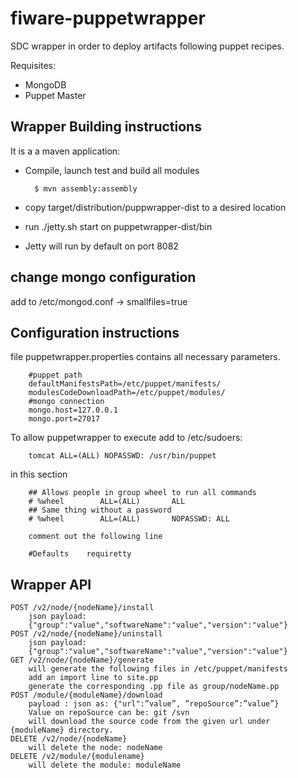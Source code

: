 fiware-puppetwrapper
===================

SDC wrapper in order to deploy artifacts following puppet recipes.

Requisites:
- MongoDB
- Puppet Master

## Wrapper Building instructions
It is a a maven application:

- Compile, launch test and build all modules

        $ mvn assembly:assembly
        
- copy target/distribution/puppwrapper-dist to a desired location
- run ./jetty.sh start on puppetwrapper-dist/bin
- Jetty will run by default on port 8082
        
        
## change mongo configuration
  add to /etc/mongod.conf -> smallfiles=true
  
## Configuration instructions
file puppetwrapper.properties contains all necessary parameters.

        #puppet path
        defaultManifestsPath=/etc/puppet/manifests/
        modulesCodeDownloadPath=/etc/puppet/modules/
        #mongo connection
        mongo.host=127.0.0.1
        mongo.port=27017
        
To allow puppetwrapper to execute add to /etc/sudoers: 

        tomcat ALL=(ALL) NOPASSWD: /usr/bin/puppet

in this section 

        ## Allows people in group wheel to run all commands
        # %wheel        ALL=(ALL)       ALL
        ## Same thing without a password
        # %wheel        ALL=(ALL)       NOPASSWD: ALL

        comment out the following line 

        #Defaults    requiretty


## Wrapper API

    POST /v2/node/{nodeName}/install
        json payload:
        {"group":"value","softwareName":"value","version":"value"} 
    POST /v2/node/{nodeName}/uninstall
        json payload:
        {"group":"value","softwareName":"value","version":"value"} 
    GET /v2/node/{nodeName}/generate
        will generate the following files in /etc/puppet/manifests
        add an import line to site.pp
        generate the corresponding .pp file as group/nodeName.pp 
    POST /module/{moduleName}/download
        payload : json as: {"url":”value”, ”repoSource”:”value”}
        Value on repoSource can be: git /svn
        will download the source code from the given url under {moduleName} directory. 
    DELETE /v2/node/{nodeName}
        will delete the node: nodeName 
    DELETE /v2/module/{modulename}
        will delete the module: moduleName 



